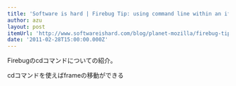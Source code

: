 ```yaml
---
title: 'Software is hard | Firebug Tip: using command line within an iframe'
author: azu
layout: post
itemUrl: 'http://www.softwareishard.com/blog/planet-mozilla/firebug-tip-using-command-line-within-an-iframe/'
date: '2011-02-28T15:00:00.000Z'
---
```

Firebugのcdコマンドについての紹介。

cdコマンドを使えばframeの移動ができる
